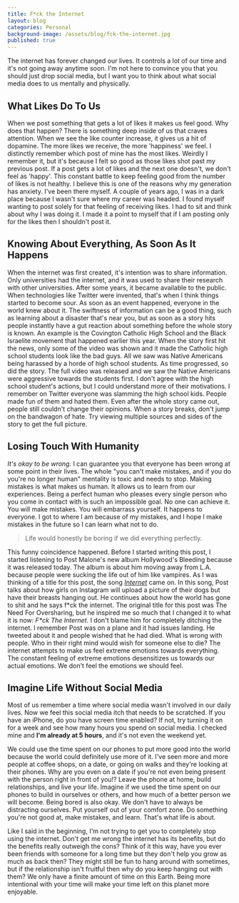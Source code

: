 ```yaml
---
title: F*ck the Internet
layout: blog
categories: Personal
background-image: /assets/blog/fck-the-internet.jpg
published: true
---
```


The internet has forever changed our lives. It controls a lot of our time and it's not going away anytime soon. I'm not here to convince you that you should just drop social media, but I want you to think about what social media does to us mentally and physically.

## What Likes Do To Us

When we post something that gets a lot of likes it makes us feel good. Why does that happen? There is something deep inside of us that craves attention. When we see the like counter increase, it gives us a hit of dopamine. The more likes we receive, the more 'happiness' we feel. I distinctly remember which post of mine has the most likes. Weirdly I remember it, but it's because I felt so good as those likes shot past my previous post. If a post gets a lot of likes and the next one doesn't, we don't feel as 'happy'. This constant battle to keep feeling good from the number of likes is not healthy. I believe this is one of the reasons why my generation has anxiety. I've been there myself. A couple of years ago, I was in a dark place because I wasn't sure where my career was headed. I found myself wanting to post solely for that feeling of receiving likes. I had to sit and think about why I was doing it. I made it a point to myself that if I am posting only for the likes then I shouldn't post it.

## Knowing About Everything, As Soon As It Happens

When the internet was first created, it's intention was to share information. Only universities had the internet, and it was used to share their research with other universities. After some years, it became available to the public. When technologies like Twitter were invented, that's when I think things started to become sour. As soon as an event happened, everyone in the world knew about it. The swiftness of information can be a good thing, such as learning about a disaster that's near you, but as soon as a story hits people instantly have a gut reaction about something before the whole story is known. An example is the Covington Catholic High School and the Black Israelite movement that happened earlier this year. When the story first hit the news, only some of the video was shown and it made the Catholic high school students look like the bad guys. All we saw was Native Americans being harassed by a horde of high school students. As time progressed, so did the story. The full video was released and we saw the Native Americans were aggressive towards the students first. I don't agree with the high school student's actions, but I could understand more of their motivations. I remember on Twitter everyone was slamming the high school kids. People made fun of them and hated them. Even after the whole story came out, people still couldn't change their opinions. When a story breaks, don't jump on the bandwagon of hate. Try viewing multiple sources and sides of the story to get the full picture.

## Losing Touch With Humanity

*It's okay to be wrong.* I can guarantee you that everyone has been wrong at some point in their lives. The whole "you can't make mistakes, and if you do you're no longer human" mentality is toxic and needs to stop. Making mistakes is what makes us human. It allows us to learn from our experiences. Being a perfect human who pleases every single person who you come in contact with is such an impossible goal. No one can achieve it. You will make mistakes. You will embarrass yourself. It happens to everyone. I got to where I am because of my mistakes, and I hope I make mistakes in the future so I can learn what not to do.

> Life would honestly be boring if we did everything perfectly.

This funny coincidence happened. Before I started writing this post, I started listening to Post Malone's new album Hollywood's Bleeding because it was released today. The album is about him moving away from L.A. because people were sucking the life out of him like vampires. As I was thinking of a title for this post, the song *[Internet](https://genius.com/Post-malone-internet-lyrics)* came on. In this song, Post talks about how girls on Instagram will upload a picture of their dogs but have their breasts hanging out. He continues about how the world has gone to shit and he says f\*ck the internet. The original title for this post was The Need For Oversharing, but he inspired me so much that I changed it to what it is now: *F\*ck The Internet*. I don't blame him for completely ditching the internet. I remember Post was on a plane and it had issues landing. He tweeted about it and people wished that he had died. What is wrong with people. Who in their right mind would wish for someone else to die? The internet attempts to make us feel extreme emotions towards everything. The constant feeling of extreme emotions desensitizes us towards our actual emotions. We don't feel the emotions we should feel.

## Imagine Life Without Social Media

Most of us remember a time where social media wasn't involved in our daily lives. Now we feel this social media itch that needs to be scratched. If you have an iPhone, do you have screen time enabled? If not, try turning it on for a week and see how many hours you spend on social media. I checked mine and **I'm already at 5 hours**, and it's not even the weekend yet.

We could use the time spent on our phones to put more good into the world because the world could definitely use more of it. I've seen more and more people at coffee shops, on a date, or going on walks and they're looking at their phones. Why are you even on a date if you're not even being present with the person right in front of you!? Leave the phone at home, build relationships, and live your life. Imagine if we used the time spent on our phones to build in ourselves or others, and how much of a better person we will become. Being bored is also okay. We don't have to always be distracting ourselves. Put yourself out of your comfort zone. Do something you're not good at, make mistakes, and learn. That's what life is about.

Like I said in the beginning, I'm not trying to get you to completely stop using the internet. Don't get me wrong the internet has its benefits, but do the benefits really outweigh the cons? Think of it this way, have you ever been friends with someone for a long time but they don't help you grow as much as back then? They might still be fun to hang around with sometimes, but if the relationship isn't fruitful then why do you keep hanging out with them? We only have a finite amount of time on this Earth. Being more intentional with your time will make your time left on this planet more enjoyable.

